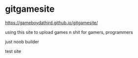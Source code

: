 # gitgamesite

https://gameboydathird.github.io/gitgamesite/

using this site to upload games n shit for gamers, programmers

just noob builder

test site
